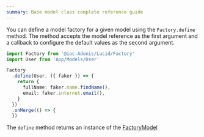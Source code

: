 ```yaml
---
summary: Base model class complete reference guide
---
```


You can define a model factory for a given model using the `Factory.define` method. The method accepts the model reference as the first argument and a callback to configure the default values as the second argument.

```ts
import Factory from '@ioc:Adonis/Lucid/Factory'
import User from 'App/Models/User'

Factory
  .define(User, ({ faker }) => {
    return {
      fullName: faker.name.findName(),
      email: faker.internet.email(),
    }
  })
  .onMerge(() => {
  })
```

The `define` method returns an instance of the [FactoryModel](https://github.com/adonisjs/lucid/blob/develop/src/Factory/FactoryModel.ts)
